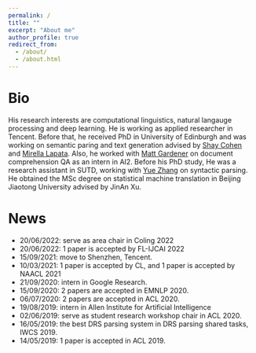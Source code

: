 ```yaml
---
permalink: /
title: ""
excerpt: "About me"
author_profile: true
redirect_from: 
  - /about/
  - /about.html
---
```


Bio
======
His research interests are computational linguistics, natural langauge processing and deep learning. He is working as applied researcher in Tencent. Before that, he received PhD in University of Edinburgh and was working on semantic paring and text generation advised by <a href="http://homepages.inf.ed.ac.uk/scohen/">Shay Cohen</a> and <a href="http://homepages.inf.ed.ac.uk/mlap/">Mirella Lapata</a>. Also, he worked with <a href="https://matt-gardner.github.io">Matt Gardener</a> on document comprehension QA as an intern in AI2. Before his PhD study, He was a research assistant in SUTD, working with <a href="https://frcchang.github.io">Yue Zhang</a> on syntactic parsing. He obtained the MSc degree on statistical machine translation in Beijing Jiaotong University advised by JinAn Xu.

News
======

* 20/06/2022: serve as area chair in Coling 2022
* 20/06/2022: 1 paper is accepted by FL-IJCAI 2022
* 15/09/2021: move to Shenzhen, Tencent.
* 10/03/2021: 1 paper is accepted by CL, and 1 paper is accepted by NAACL 2021
* 21/09/2020: intern in Google Research.
* 15/09/2020: 2 papers are accepted in EMNLP 2020.
* 06/07/2020: 2 papers are accepted in ACL 2020.
* 19/08/2019: intern in Allen Institute for Artificial Intelligence
* 02/06/2019: serve as student research workshop chair in ACL 2020.
* 16/05/2019: the best DRS parsing system in DRS parsing shared tasks, IWCS 2019.
* 14/05/2019: 1 paper is accepted in ACL 2019.
